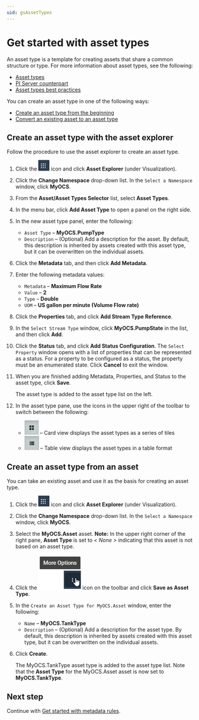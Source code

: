 ```yaml
---
uid: gsAssetTypes
---
```

# Get started with asset types

An asset type is a template for creating assets that share a common structure or type. For more information about asset types, see the following:

- [Asset types](xref:AssetTypes)
- [PI Server counterpart](xref:AssetTypes#pi-server-counterpart)
- [Asset types best practices](xref:AssetTypes#asset-types-best-practices)

You can create an asset type in one of the following ways:

- [Create an asset type from the beginning](xref:#asset-type1) 
- [Convert an existing asset to an asset type](xref:#asset-type2)

## <a name="asset type1"></a> Create an asset type with the asset explorer

Follow the procedure to use the asset explorer to create an asset type.

1. Click the ![Menu icon](images/menu-icon.png) icon and click **Asset Explorer** (under Visualization).

2. Click the **Change Namespace** drop-down list.  In the `Select a Namespace` window, click **MyOCS**.

3. From the **Asset/Asset Types Selector** list, select **Asset Types**.

4. In the menu bar, click **Add Asset Type** to open a panel on the right side.

1. In the new asset type panel, enter the following:
   - `Asset Type` &ndash; **MyOCS.PumpType**
   - `Description` &ndash; (Optional) Add a description for the asset. By default, this description is inherited by assets created with this asset type, but it can be overwritten on the individual assets.
   
6. Click the **Metadata** tab, and then click **Add Metadata**.

1. Enter the following metadata values:

   - `Metadata` &ndash; **Maximum Flow Rate**
   - `Value` &ndash; **2** 
   - `Type` &ndash; **Double**
   - `UOM` &ndash; **US gallon per minute (Volume Flow rate)**
   
8. Click the **Properties** tab, and click **Add Stream Type Reference**.

9. In the `Select Stream Type` window, click **MyOCS.PumpState** in the list, and then click **Add**.

1. Click the **Status** tab, and click **Add Status Configuration**.
    The `Select Property` window opens with a list of properties that can be represented as a status. For a property to be configured as a status, the property must be an enumerated state. Click **Cancel** to exit the window.
    
2. When you are finished adding Metadata, Properties, and Status to the asset type, click **Save**. 

    The asset type is added to the asset type list on the left.
    
12. In the asset type pane, use the icons in the upper right of the toolbar to switch between the following:

     -  ![Card view](images/card-view.png) &ndash; Card view displays the asset types as a series of tiles 
     -  ![Table view](images/table-view.png) &ndash; Table view displays the asset types in a table format 

## <a name="asset type2"></a>Create an asset type from an asset

You can take an existing asset and use it as the basis for creating an asset type.

1. Click the ![Menu icon](images/menu-icon.png) icon and click **Asset Explorer** (under Visualization).
2. Click the **Change Namespace** drop-down list.  In the `Select a Namespace` window, click **MyOCS**.
3. Select the **MyOCS.Asset** asset.
    **Note:** In the upper right corner of the right pane, **Asset Type** is set to *< None >* indicating that this asset is not based on an asset type. 

1. Click the ![More options](images/more-options.png) icon on the toolbar and click **Save as Asset Type**.

2. In the `Create an Asset Type for MyOCS.Asset` window, enter the following:
   - `Name` &ndash; **MyOCS.TankType**
   - `Description` &ndash; (Optional) Add a description for the asset type. By default, this description is inherited by assets created with this asset type, but it can be overwritten on the individual assets.

3. Click **Create**. 

   The MyOCS.TankType asset type is added to the asset type list. Note that the **Asset Type** for the MyOCS.Asset asset is now set to **MyOCS.TankType**. 

## Next step

Continue with [Get started with metadata rules](xref:gsMetadataRules).
